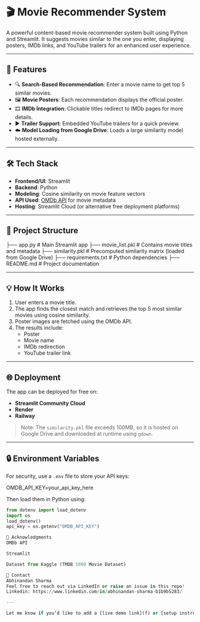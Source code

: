# 🎬 Movie Recommender System

A powerful content-based movie recommender system built using Python and Streamlit. It suggests movies similar to the one you enter, displaying posters, IMDb links, and YouTube trailers for an enhanced user experience.

---

## 🚀 Features

- 🔍 **Search-Based Recommendation**: Enter a movie name to get top 5 similar movies.
- 🖼️ **Movie Posters**: Each recommendation displays the official poster.
- 🎞️ **IMDb Integration**: Clickable titles redirect to IMDb pages for more details.
- ▶️ **Trailer Support**: Embedded YouTube trailers for a quick preview.
- ☁️ **Model Loading from Google Drive**: Loads a large similarity model hosted externally.

---

## 🛠️ Tech Stack

- **Frontend/UI**: Streamlit  
- **Backend**: Python  
- **Modeling**: Cosine similarity on movie feature vectors  
- **API Used**: [OMDb API](http://www.omdbapi.com/) for movie metadata  
- **Hosting**: Streamlit Cloud (or alternative free deployment platforms)

---

## 📂 Project Structure

├── app.py # Main Streamlit app
├── movie_list.pkl # Contains movie titles and metadata
├── similarity.pkl # Precomputed similarity matrix (loaded from Google Drive)
├── requirements.txt # Python dependencies
├── README.md # Project documentation


---

## 💡 How It Works

1. User enters a movie title.  
2. The app finds the closest match and retrieves the top 5 most similar movies using cosine similarity.  
3. Poster images are fetched using the OMDb API.  
4. The results include:  
   - Poster  
   - Movie name  
   - IMDb redirection  
   - YouTube trailer link  

---

## 🌐 Deployment

The app can be deployed for free on:  
- **Streamlit Community Cloud**  
- **Render**  
- **Railway**  

> Note: The `similarity.pkl` file exceeds 100MB, so it is hosted on Google Drive and downloaded at runtime using `gdown`.
---

## 🔒 Environment Variables

For security, use a `.env` file to store your API keys:

OMDB_API_KEY=your_api_key_here

Then load them in Python using:

```python
from dotenv import load_dotenv
import os
load_dotenv()
api_key = os.getenv("OMDB_API_KEY")

🙌 Acknowledgments
OMDb API

Streamlit

Dataset from Kaggle (TMDB 5000 Movie Dataset)

📧 Contact
Abhinandan Sharma
Feel free to reach out via LinkedIn or raise an issue in this repo!
Linkedin: https://www.linkedin.com/in/abhinandan-sharma-b1b9b5283/

---

Let me know if you’d like to add a [live demo link](f) or [setup instructions](f) to the README as 
